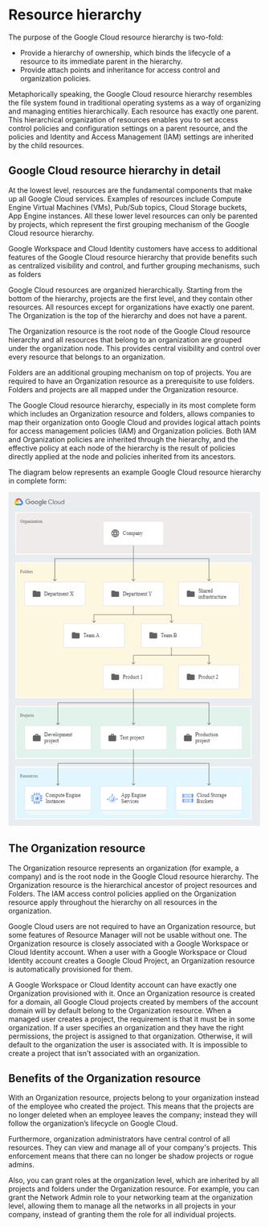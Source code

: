 # Resource hierarchy 

The purpose of the Google Cloud resource hierarchy is two-fold:

- Provide a hierarchy of ownership, which binds the lifecycle of a resource to its immediate parent in the hierarchy.
- Provide attach points and inheritance for access control and organization policies.

Metaphorically speaking, the Google Cloud resource hierarchy resembles the file system found in traditional operating systems as a way of organizing and managing entities hierarchically. Each resource has exactly one parent. This hierarchical organization of resources enables you to set access control policies and configuration settings on a parent resource, and the policies and Identity and Access Management (IAM) settings are inherited by the child resources.

## Google Cloud resource hierarchy in detail

At the lowest level, resources are the fundamental components that make up all Google Cloud services. Examples of resources include Compute Engine Virtual Machines (VMs), Pub/Sub topics, Cloud Storage buckets, App Engine instances. All these lower level resources can only be parented by projects, which represent the first grouping mechanism of the Google Cloud resource hierarchy.

Google Workspace and Cloud Identity customers have access to additional features of the Google Cloud resource hierarchy that provide benefits such as centralized visibility and control, and further grouping mechanisms, such as folders

Google Cloud resources are organized hierarchically. Starting from the bottom of the hierarchy, projects are the first level, and they contain other resources. All resources except for organizations have exactly one parent. The Organization is the top of the hierarchy and does not have a parent.

The Organization resource is the root node of the Google Cloud resource hierarchy and all resources that belong to an organization are grouped under the organization node. This provides central visibility and control over every resource that belongs to an organization.

Folders are an additional grouping mechanism on top of projects. You are required to have an Organization resource as a prerequisite to use folders. Folders and projects are all mapped under the Organization resource.

The Google Cloud resource hierarchy, especially in its most complete form which includes an Organization resource and folders, allows companies to map their organization onto Google Cloud and provides logical attach points for access management policies (IAM) and Organization policies. Both IAM and Organization policies are inherited through the hierarchy, and the effective policy at each node of the hierarchy is the result of policies directly applied at the node and policies inherited from its ancestors.

The diagram below represents an example Google Cloud resource hierarchy in complete form:

<div style="align: center">
    <img src="./img/Screenshot_2.png"/>
</div>


## The Organization resource

The Organization resource represents an organization (for example, a company) and is the root node in the Google Cloud resource hierarchy. The Organization resource is the hierarchical ancestor of project resources and Folders. The IAM access control policies applied on the Organization resource apply throughout the hierarchy on all resources in the organization.

Google Cloud users are not required to have an Organization resource, but some features of Resource Manager will not be usable without one. The Organization resource is closely associated with a Google Workspace or Cloud Identity account. When a user with a Google Workspace or Cloud Identity account creates a Google Cloud Project, an Organization resource is automatically provisioned for them.

A Google Workspace or Cloud Identity account can have exactly one Organization provisioned with it. Once an Organization resource is created for a domain, all Google Cloud projects created by members of the account domain will by default belong to the Organization resource. When a managed user creates a project, the requirement is that it must be in some organization. If a user specifies an organization and they have the right permissions, the project is assigned to that organization. Otherwise, it will default to the organization the user is associated with. It is impossible to create a project that isn't associated with an organization.

## Benefits of the Organization resource
 
With an Organization resource, projects belong to your organization instead of the employee who created the project. This means that the projects are no longer deleted when an employee leaves the company; instead they will follow the organization’s lifecycle on Google Cloud.

Furthermore, organization administrators have central control of all resources. They can view and manage all of your company's projects. This enforcement means that there can no longer be shadow projects or rogue admins.

Also, you can grant roles at the organization level, which are inherited by all projects and folders under the Organization resource. For example, you can grant the Network Admin role to your networking team at the organization level, allowing them to manage all the networks in all projects in your company, instead of granting them the role for all individual projects.
